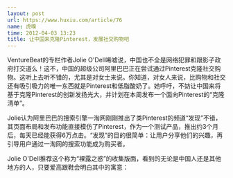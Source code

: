 ```yaml
---
layout: post
url: https://www.huxiu.com/article/76
name: 虎嗅
time: 2012-04-03 13:23
title: 让中国来克隆Pinterest，发展社交购物吧
---
```

VentureBeat的专栏作者Jolie O'Dell唏嘘说，中国也不全是网络犯罪和跟影子政府打交道么！这不，中国的超级公司阿里巴巴正在尝试通过Pinterest克隆社交购物。这听上去听不错的，尤其是对女士来说。你知道，对女人来说，比购物和社交还有吸引吸力的唯一东西就是Pinterest和低脂酸奶了。她呼吁，不妨让中国来将基于克隆Pinterest的创新发扬光大，并计划在本周发布一个面向Pinterest的“克隆清单”。

Jolie认为阿里巴巴的搜索引擎一淘网刚刚推出了类Pinterest的频道“发现”不错，其页面布局和发布功能直接模仿了Pinterest，作为一个测试产品，推出约3个月后，每天已经能获得6万点击。“发现”的目的很简单：让用户分享他们的兴趣，再引导用户通过一淘网的搜索功能成为购买者。

Jolie O'Dell推荐这个称为“裸露之惑”的收集版面，看到的无论是中国人还是其他地方的人，只要爱高跟鞋会明白其中的寓意：

